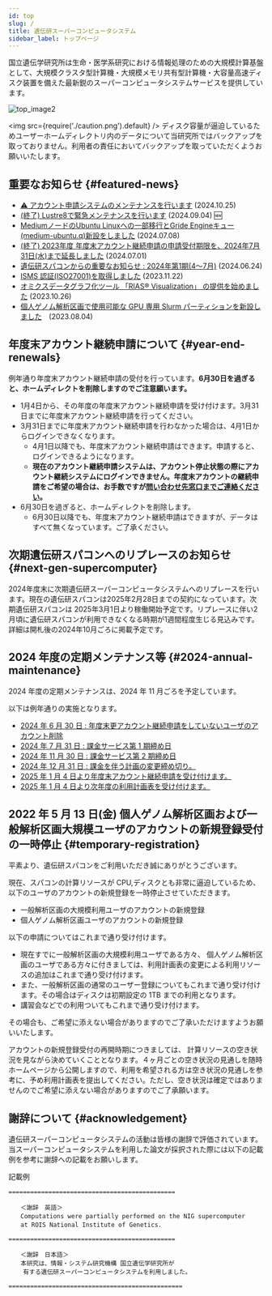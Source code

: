 ```yaml
---
id: top
slug: /
title: 遺伝研スーパーコンピュータシステム
sidebar_label: トップページ
---
```



国立遺伝学研究所は生命・医学系研究における情報処理のための大規模計算基盤として、大規模クラスタ型計算機・大規模メモリ共有型計算機・大容量高速ディスク装置を備えた最新鋭のスーパーコンピュータシステムサービスを提供しています。


![top_image2](top_image2.png)



<img src={require('./caution.png').default} />
ディスク容量が逼迫しているためユーザーホームディレクトリ内のデータについて当研究所ではバックアップを取っておりません。利用者の責任においてバックアップを取っていただくようお願いいたします。
<div className="clearfix"></div>


## 重要なお知らせ {#featured-news}

- [&#x26A0; アカウント申請システムのメンテナンスを行います](/blog/2024-10-25-account_system_maintenance) (2024.10.25)
- [(終了) Lustre8で緊急メンテナンスを行います](/blog/2024-09-04-Lustre8_maintenance) (2024.09.04) &#x1F195;
- [MediumノードのUbuntu Linuxへの一部移行とGride Engineキュー(medium-ubuntu.q)新設をしました](/blog/2024-07-08-news_medium-ubuntu-q) (2024.07.08)
- [(終了) 2023年度 年度末アカウント継続申請の申請受付期限を、2024年7月31日(水)まで延長しました](/blog/2024-07-01-news_renewal-date-extended) (2024.07.01)
- [遺伝研スパコンからの重要なお知らせ : 2024年第1期(4～7月)](/blog/2024-06-24-important_notice_2024_April-July) (2024.06.24)
- [ISMS 認証(ISO27001)を取得しました](/guides/ISMS_Certificate) (2023.11.22)
- [オミクスデータグラフ化ツール 「RIAS®️ Visualization」 の提供を始めました](/advanced_guides/advanced_guide_2023#%E3%82%AA%E3%83%9F%E3%82%AF%E3%82%B9%E3%83%87%E3%83%BC%E3%82%BF%E3%82%B0%E3%83%A9%E3%83%95%E5%8C%96%E3%83%84%E3%83%BC%E3%83%AB-rias%25EF%25B8%258F-visualization%20%E3%81%AE-%E6%8F%90%E4%BE%9B%E3%82%92%E5%A7%8B%E3%82%81%E3%81%BE%E3%81%97%E3%81%9F) (2023.10.26)
- [個人ゲノム解析区画で使用可能な GPU 専用 Slurm パーティションを新設しました](/blog/2023-08-04-news_GPU_slurm)　(2023.08.04)


## 年度末アカウント継続申請について {#year-end-renewals}

例年通り年度末アカウント継続申請の受付を行っています。**6月30日を過ぎると、ホームディレクトを削除しますのでご注意願います。**

- 1月4日から、その年度の年度末アカウント継続申請を受け付けます。3月31日までに年度末アカウント継続申請を行ってください。
- 3月31日までに年度末アカウント継続申請を行わなかった場合は、4月1日からログインできなくなります。
    - 4月1日以降でも、年度末アカウント継続申請はできます。申請すると、ログインできるようになります。
    - **現在のアカウント継続申請システムは、アカウント停止状態の際にアカウント継続システムにログインできません。年度末アカウントの継続申請をご希望の場合は、お手数ですが[問い合わせ先窓口までご連絡ください](/application/reference)。**
- 6月30日を過ぎると、ホームディレクトを削除します。
    - 6月30日以降でも、年度末アカウント継続申請はできますが、データはすべて無くなっています。ご了承ください。




## 次期遺伝研スパコンへのリプレースのお知らせ {#next-gen-supercomputer}

2024年度末に次期遺伝研スーパーコンピュータシステムへのリプレースを行います。現在の遺伝研スパコンは2025年2月28日までの契約になっています。次期遺伝研スパコンは 2025年3月1日より稼働開始予定です。リプレースに伴い2月頃に遺伝研スパコンが利用できなくなる時期が1週間程度生じる見込みです。詳細は開札後の2024年10月ごろに掲載予定です。


## 2024 年度の定期メンテナンス等 {#2024-annual-maintenance}

2024 年度の定期メンテナンスは、2024 年 11 月ごろを予定しています。

以下は例年通りの実施となります。
- [2024 年 6 月 30 日 : 年度末更アカウント継続申請をしていないユーザのアカウント削除](/application/renewal)
- [2024 年 7 月 31 日 : 課金サービス第 1 期締め日](/application/invoice/#請求書の発行)
- [2024 年 11 月 30 日 : 課金サービス第 2 期締め日](/application/invoice/#請求書の発行)
- [2024 年 12 月 31 日 : 課金を伴う計画の変更締め切り。](/application/invoice/#請求書の発行)
- [2025 年 1 月 4 日より年度末アカウント継続申請を受け付けます。](/application/renewal)
- [2025 年 1 月 4 日より次年度の利用計画表を受け付けます。](/application/resource_extension)



## 2022 年 5 月 13 日(金) 個人ゲノム解析区画および一般解析区画大規模ユーザのアカウントの新規登録受付の一時停止 {#temporary-registration}

平素より、遺伝研スパコンをご利用いただき誠にありがとうございます。

現在、スパコンの計算リソースが CPU,ディスクとも非常に逼迫しているため、以下のユーザのアカウントの新規登録を一時停止させていただきます。

- 一般解析区画の大規模利用ユーザのアカウントの新規登録
- 個人ゲノム解析区画ユーザのアカウントの新規登録

以下の申請についてはこれまで通り受け付けます。

- 現在すでに一般解析区画の大規模利用ユーザである方々、 個人ゲノム解析区画のユーザである方々に付きましては、利用計画表の変更による利用リソースの追加はこれまで通り受け付けます。
- また、一般解析区画の通常のユーザー登録についてもこれまで通り受け付けます。その場合はディスクは初期設定の 1TB までの利用となります。
- 講習会などでの利用ついてもこれまで通り受け付けます。


その場合も、ご希望に添えない場合がありますのでご了承いただけますようお願いいたします。

アカウントの新規登録受付の再開時期につきましては、 計算リソースの空き状況を見ながら決めていくこととなります。４ヶ月ごとの空き状況の見通しを随時ホームページから公開しますので、利用を希望される方は空き状況の見通しを参考に、予め利用計画表を提出してください。ただし、空き状況は確定ではありませんのでご希望に添えない場合がありますのでご了承願います。


## 謝辞について {#acknowledgement}

遺伝研スーパーコンピュータシステムの活動は皆様の謝辞で評価されています。当スーパーコンピュータシステムを利用した論文が採択された際には以下の記載例を参考に謝辞への記載をお願いします。

記載例

```
==============================================

　　＜謝辞　英語＞
　　Computations were partially performed on the NIG supercomputer
　　at ROIS National Institute of Genetics.

==============================================

　　＜謝辞　日本語＞
　　本研究は、情報・システム研究機構 国立遺伝学研究所が
    有する遺伝研スーパーコンピュータシステムを利用しました。

================================================

```
